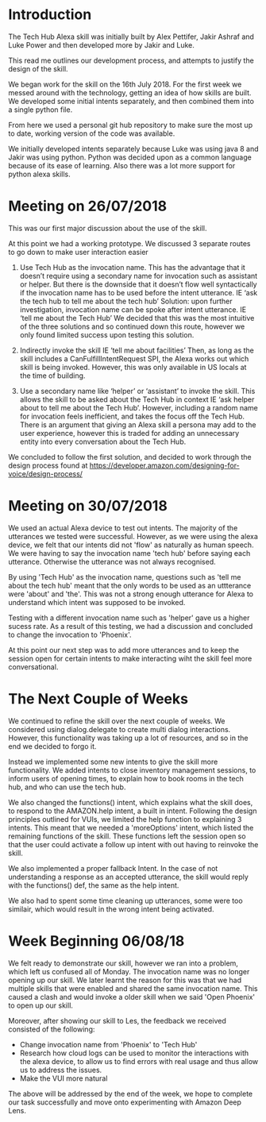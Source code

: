 # Introduction

The Tech Hub Alexa skill was initially built by Alex Pettifer, Jakir Ashraf and Luke Power 
and then developed more by Jakir and Luke. 

This read me outlines our development process, and attempts to justify the design of the skill. 

We began work for the skill on the 16th July 2018. 
For the first week we messed around with the technology, getting an idea of how skills are built.
We developed some initial intents separately, and then combined them into a single python file. 

From here we used a personal git hub repository to make sure the most up to date, working version of the code was available.

We initially developed intents separately because Luke was using java 8 and Jakir was using python. 
Python was decided upon as a common language because of its ease of learning. Also there was a lot more support for python alexa skills.


# Meeting on 26/07/2018

This was our first major discussion about the use of the skill.

At this point we had  a working prototype. We discussed 3 separate routes to go down to make user interaction easier


1)	Use Tech Hub as the invocation name. This has the advantage that it doesn’t require using a secondary name for invocation such as assistant or helper. But there is the downside that it doesn’t flow well syntactically if the invocation name has to be used before the intent utterance. IE ‘ask the tech hub to tell me about the tech hub’
Solution: upon further investigation, invocation name can be spoke after intent utterance. IE ‘tell me about the Tech Hub’
We decided that this was the most intuitive of the three solutions and so continued down this route, however we only found limited success upon testing this solution.


2)	Indirectly invoke the skill IE ‘tell me about facilities’ Then, as long as the skill includes a CanFulfillIntentRequest SPI, the Alexa works out which skill is being invoked. However, this was only available in US locals at the time of building.  


3)	Use a secondary name like ‘helper’ or ‘assistant’ to invoke the skill. This allows the skill to be asked about the Tech Hub in context IE ‘ask helper about to tell me about the Tech Hub’. However, including a random name for invocation feels inefficient, and takes the focus off the Tech Hub. There is an argument that giving an Alexa skill a persona may add to the user experience, however this is traded for adding an unnecessary entity into every conversation about the Tech Hub.

We concluded to follow the first solution, and decided to work through the design process found at https://developer.amazon.com/designing-for-voice/design-process/


# Meeting on 30/07/2018

We used an actual Alexa device  to test out intents. The majority of the utterances we tested were successful.
However, as we were using the alexa device, we felt that our intents did not 'flow' as naturally as human speech. We were having to say the invocation name 'tech hub' before saying each utterance. Otherwise the utterance was not always recognised.

By using 'Tech Hub' as the invocation name, questions such as 'tell me about the tech hub' meant that the only words to be used as an uttterance were 'about' and 'the'. This was not a strong enough utterance for Alexa to understand which intent was supposed to be invoked.

Testing with a different invocation name such as 'helper' gave us a higher sucess rate. As a result of this testing, we had a discussion and concluded to change the invocation to 'Phoenix'.

At this point our next step was to add more utterances and to keep the session open for certain intents to make interacting wiht the skill feel more conversational.

# The Next Couple of Weeks

We continued to refine the skill over the next couple of weeks. We considered using dialog.delegate to create multi dialog interactions. However, this functionality was taking up a lot of resources, and so in the end we decided to forgo it.

Instead we implemented some new intents to give the skill more functionality. We added intents to close inventory management sessions, to inform users of opening times, to explain how to book rooms in the tech hub, and who can use the tech hub.

We also changed the functions() intent, which explains what the skill does, to respond to the AMAZON.help intent, a built in intent. Following the design principles outlined for VUIs, we limited the help function to explaining 3 intents. This meant that we needed a 'moreOptions' intent, which listed the remaining functions of the skill. These functions left the session open so that the user could activate a follow up intent with out having to reinvoke the skill. 

We also implemented a proper fallback Intent. In the case of not understanding a response as an accepted utterance, the skill would reply with the functions() def, the same as the help intent. 

We also had to spent some time cleaning up utterances, some were too similair, which would result in the wrong intent being activated.

# Week Beginning 06/08/18

We felt ready to demonstrate our skill, however we ran into a problem, which left us confused all of Monday. The invocation name was no longer opening up our skill. We later learnt the reason for this was that we had multiple skills that were enabled and shared the same invocation name. This caused a clash and would invoke a older skill when we said 'Open Phoenix' to open up our skill.

Moreover, after showing our skill to Les, the feedback we received consisted of the following:

- Change invocation name from 'Phoenix' to 'Tech Hub'
- Research how cloud logs can be used to monitor the interactions with the alexa device, to allow us to find errors with real usage and thus allow us to address the issues.
- Make the VUI more natural 

The above will be addressed by the end of the week, we hope to complete our task successfully and move onto experimenting with Amazon Deep Lens.



